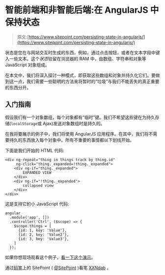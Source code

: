# 智能前端和非智能后端:在 AngularJS 中保持状态

> 原文:[https://www.sitepoint.com/persisting-state-in-angularjs/](https://www.sitepoint.com/persisting-state-in-angularjs/)

状态是您在与网站交互时生成的东西，例如，通过点击按钮，或者在文本字段中键入一些文本。这个*状态*驻留在浏览器的 RAM 中，由数组、字符串和对象等 JavaScript 对象组成。

在本文中，我们将深入探讨一种模式，即获取这些数组和对象并持久化它们。要做到这一点，我们需要一些聪明的方法来将暂时的“垃圾”与我们不能丢失的真正重要的东西分开。

## 入门指南

假设我们有一个对象数组，每个对象都有“临时”键。我们不希望这些键在为持久存储(`localStorage`或 Ajax)发送对象数组时是持久的。

在我将要展示的例子中，我们将使用 AngularJS 应用程序。在其中，我们将不需要持久的东西放入每个对象中。所有不重要的事情都以下划线开始。

下面是我们开始的 HTML 代码:

```
<div ng-repeat="thing in things track by thing.id"
     ng-click="thing._expanded=!thing._expanded">
    <div ng-if="thing._expanded">
        EXPANDED VIEW
    </div>
    <div ng-if="!thing._expanded">
        collapsed view
    </div>
</div>
```

这是支持它的小 JavaScript 代码:

```
angular
  .module('app', [])
  .controller('Ctrl', ($scope) => {
    $scope.things = [
      {id: 1, key: 'Value'},
      {id: 2, key: 'Value2'},
      {id: 3, key: 'Value3'},
    ]
  });
```

如果你想现场观看这个例子，[看一下这个演示](http://codepen.io/SitePoint/pen/XXNdab)。

通过[码笔](http://codepen.io)上的 SitePoint ( [@SitePoint](http://codepen.io/SitePoint) )看笔 [XXNdab](http://codepen.io/SitePoint/pen/XXNdab/) 。